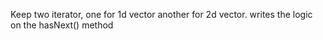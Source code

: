 Keep two iterator, one for 1d vector another for 2d vector.
writes the logic on the hasNext() method